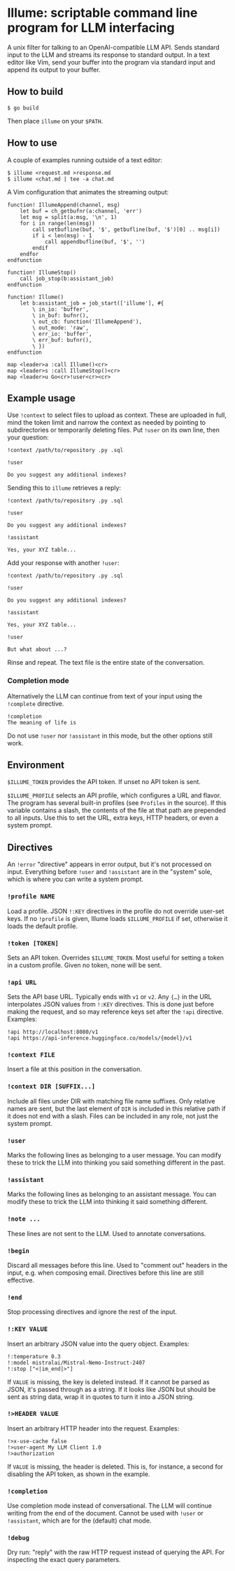 # Illume: scriptable command line program for LLM interfacing

A unix filter for talking to an OpenAI-compatible LLM API. Sends standard
input to the LLM and streams its response to standard output. In a text
editor like Vim, send your buffer into the program via standard input and
append its output to your buffer.

## How to build

    $ go build

Then place `illume` on your `$PATH`.

## How to use

A couple of examples running outside of a text editor:

    $ illume <request.md >response.md
    $ illume <chat.md | tee -a chat.md

A Vim configuration that animates the streaming output:

```vim
function! IllumeAppend(channel, msg)
    let buf = ch_getbufnr(a:channel, 'err')
    let msg = split(a:msg, '\n', 1)
    for i in range(len(msg))
        call setbufline(buf, '$', getbufline(buf, '$')[0] .. msg[i])
        if i < len(msg) - 1
            call appendbufline(buf, '$', '')
        endif
    endfor
endfunction

function! IllumeStop()
    call job_stop(b:assistant_job)
endfunction

function! Illume()
    let b:assistant_job = job_start(['illume'], #{
        \ in_io: 'buffer',
        \ in_buf: bufnr(),
        \ out_cb: function('IllumeAppend'),
        \ out_mode: 'raw',
        \ err_io: 'buffer',
        \ err_buf: bufnr(),
        \ })
endfunction

map <leader>a :call Illume()<cr>
map <leader>s :call IllumeStop()<cr>
map <leader>u Go<cr>!user<cr><cr>
```

## Example usage

Use `!context` to select files to upload as context. These are uploaded in
full, mind the token limit and narrow the context as needed by pointing to
subdirectories or temporarily deleting files. Put `!user` on its own line,
then your question:

```
!context /path/to/repository .py .sql

!user

Do you suggest any additional indexes?
```

Sending this to `illume` retrieves a reply:

```
!context /path/to/repository .py .sql

!user

Do you suggest any additional indexes?

!assistant

Yes, your XYZ table...
```

Add your response with another `!user`:

```
!context /path/to/repository .py .sql

!user

Do you suggest any additional indexes?

!assistant

Yes, your XYZ table...

!user

But what about ...?
```

Rinse and repeat. The text file is the entire state of the conversation.

### Completion mode

Alternatively the LLM can continue from text of your input using the
`!complete` directive.

```
!completion
The meaning of life is
```

Do not use `!user` nor `!assistant` in this mode, but the other options
still work.

## Environment

`$ILLUME_TOKEN` provides the API token. If unset no API token is sent.

`$ILLUME_PROFILE` selects an API profile, which configures a URL and
flavor. The program has several built-in profiles (see `Profiles` in the
source). If this variable contains a slash, the contents of the file at
that path are prepended to all inputs. Use this to set the URL, extra
keys, HTTP headers, or even a system prompt.

## Directives

An `!error` "directive" appears in error output, but it's not processed on
input. Everything before `!user` and `!assistant` are in the "system"
sole, which is where you can write a system prompt.

### `!profile NAME`

Load a profile. JSON `!:KEY` directives in the profile do not override
user-set keys. If no `!profile` is given, Illume loads `$ILLUME_PROFILE`
if set, otherwise it loads the default profile.

### `!token [TOKEN]`

Sets an API token. Overrides `$ILLUME_TOKEN`. Most useful for setting a
token in a custom profile. Given no token, none will be sent.

### `!api URL`

Sets the API base URL. Typically ends with `v1` or `v2`. Any `{…}` in the
URL interpolates JSON values from `!:KEY` directives. This is done just
before making the request, and so may reference keys set after the `!api`
directive. Examples:

    !api http://localhost:8080/v1
    !api https://api-inference.huggingface.co/models/{model}/v1

### `!context FILE`

Insert a file at this position in the conversation.

### `!context DIR [SUFFIX...]`

Include all files under DIR with matching file name suffixes. Only
relative names are sent, but the last element of `DIR` is included in this
relative path if it does not end with a slash. Files can be included in
any role, not just the system prompt.

### `!user`

Marks the following lines as belonging to a user message. You can modify
these to trick the LLM into thinking you said something different in the
past.

### `!assistant`

Marks the following lines as belonging to an assistant message. You can
modify these to trick the LLM into thinking it said something different.

### `!note ...`

These lines are not sent to the LLM. Used to annotate conversations.

### `!begin`

Discard all messages before this line. Used to "comment out" headers in
the input, e.g. when composing email. Directives before this line are
still effective.

### `!end`

Stop processing directives and ignore the rest of the input.

### `!:KEY VALUE`

Insert an arbitrary JSON value into the query object. Examples:

```
!:temperature 0.3
!:model mistralai/Mistral-Nemo-Instruct-2407
!:stop ["<|im_end|>"]
```

If `VALUE` is missing, the key is deleted instead. If it cannot be parsed
as JSON, it's passed through as a string. If it looks like JSON but should
be sent as string data, wrap it in quotes to turn it into a JSON string.

### `!>HEADER VALUE`

Insert an arbitrary HTTP header into the request. Examples:

```
!>x-use-cache false
!>user-agent My LLM Client 1.0
!>authorization
```

If `VALUE` is missing, the header is deleted. This is, for instance, a
second for disabling the API token, as shown in the example.

### `!completion`

Use completion mode instead of conversational. The LLM will continue
writing from the end of the document. Cannot be used with `!user` or
`!assistant`, which are for the (default) chat mode.

### `!debug`

Dry run: "reply" with the raw HTTP request instead of querying the API.
For inspecting the exact query parameters.
